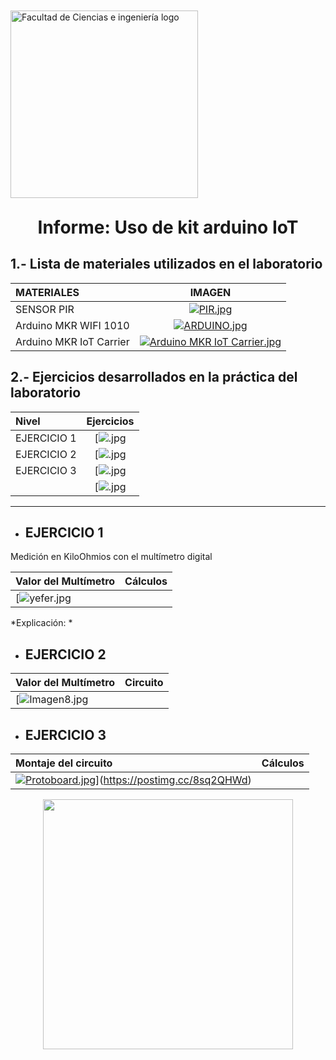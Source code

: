 
<p align="left" style="margin-top: 50px; margin-bottom: 50px; font-family: Arial, sans-serif;">
  <p align="left">
    <img src="https://semanadelcannabis.cayetano.edu.pe/assets/img/logo-upch.png" width="300" alt="Facultad de Ciencias e ingeniería logo">
  </p>  
  <h1 align="center" style="margin-top: 30px; margin-bottom: 0px;">Informe: Uso de kit arduino IoT</h1>
</p>

               
## 1.- Lista de materiales utilizados en el laboratorio


| MATERIALES |  IMAGEN | 
| :------------ |:---------------:| 
| SENSOR PIR| [![PIR.jpg](https://i.postimg.cc/VsjYHfPs/descarga.jpg)](https://postimg.cc/QVdGFrMv)|
| Arduino MKR WIFI 1010| [![ARDUINO.jpg](https://i.postimg.cc/KjrJ39pT/ABX00023-02-unbox-2dbcb053-66e1-4b93-b5cf-456dd6b4fbb1-934x700.webp)](https://postimg.cc/0KjpLCs5) |
| Arduino MKR IoT Carrier | [![Arduino MKR IoT Carrier.jpg](https://i.postimg.cc/SQ5PB5CZ/descarga-1.jpg)](https://postimg.cc/V5q4MK7M)| 


## 2.- Ejercicios desarrollados en la práctica del laboratorio

| Nivel | Ejercicios  | 
| :------------ |:---------------:| 
|    EJERCICIO 1    |[![.jpg]()
|     EJERCICIO 2     | [![.jpg]()
|     EJERCICIO 3    | [![.jpg]()
|  | [![.jpg]()
                
----

* ##  EJERCICIO 1

Medición en KiloOhmios con el multímetro digital 

| Valor del Multímetro  | Cálculos  | 
| :------------ |:---------------:| 
| [![yefer.jpg]() |





 *Explicación: *  


* ##   EJERCICIO 2


| Valor del Multímetro  | Circuito  | 
| :------------ |:---------------:| 
| [![Imagen8.jpg]()|







* ## EJERCICIO 3



| Montaje del circuito |  Cálculos  | 
| :------------ |:---------------:| 
| [![Protoboard.jpg]()]()](https://postimg.cc/8sq2QHWd)|


<p align="center">
  <img src="" alt="" width="400px" />
</p>


